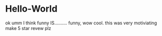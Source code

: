 # Hello-World
ok
umm I think funny IS.......... funny, wow cool.
this was very motiviating make 5 star revew plz
